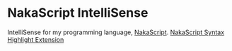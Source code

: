# NakaScript IntelliSense

IntelliSense for my programming language, [NakaScript](https://github.com/OhRetro/naka-script).
[NakaScript Syntax Highlight Extension](https://marketplace.visualstudio.com/items?itemName=ohretro-naka.naka-script-syntax-highlight)
